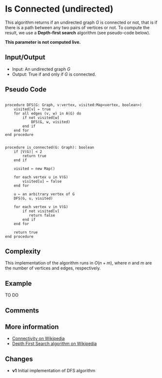 # Is Connected (undirected)
This algorithm returns if an undirected graph $G$ is connected or not, that is if there is a path between any two pairs of vertices or not.
To compute the result, we use a **Depth-first search** algorithm (see pseudo-code below).  

**This parameter is not computed live.**

## Input/Output
- Input: An undirected graph $G$ 
- Output: True if and only if $G$ is connected.

## Pseudo Code

```

procedure DFS(G: Graph, v:vertex, visited:Map<vertex, boolean>)
    visited[v] ← true
    for all edges (v, w) in A(G) do
        if not visited[w]
            DFS(G, w, visited)
        end if
    end for
end procedure


procedure is_connected(G: Graph): boolean
    if |V(G)| < 2 
        return true
    end if
    
    visited ← new Map()
    
    for each vertex u in V(G)
        visited[u] ← false
    end for

    u ← an arbitrary vertex of G
    DFS(G, u, visited)

    for each vertex v in V(G)
        if not visited[v]
           return false
        end if
    end for

    return true
end procedure

```

## Complexity
This implementation of the algorithm runs in $O(n + m)$, where $n$ and $m$ are the number of vertices and edges, respectively.  

## Example
TO DO
 
## Comments

## More information
  - [Connectivity on Wikipedia](https://en.wikipedia.org/wiki/Connectivity_(graph_theory)) 
  - [Depth First Search algorithm on Wikipedia](https://en.wikipedia.org/wiki/Depth-first_search)

## Changes

  - **v1** Initial implementation of DFS algorithm 